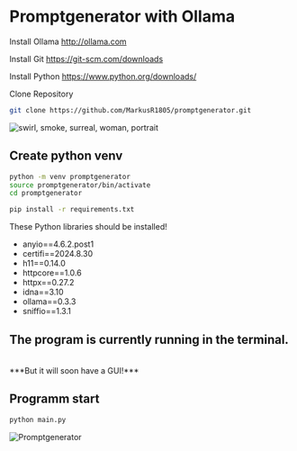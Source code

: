 <h1>Promptgenerator with Ollama</h1>

Install Ollama
<http://ollama.com>

Install Git
<https://git-scm.com/downloads>

Install Python
<https://www.python.org/downloads/>

Clone Repository
```sh
git clone https://github.com/MarkusR1805/promptgenerator.git
```

<img src="https://image.civitai.com/xG1nkqKTMzGDvpLrqFT7WA/c5769d49-f39a-4b84-9d27-b20ee9e625ba/original=true,quality=90/2024-10-26-163521.jpeg" alt="swirl, smoke, surreal, woman, portrait" title="Promptgenerator"/>

<h2>Create python venv</h2>

```sh
python -m venv promptgenerator
source promptgenerator/bin/activate
cd promptgenerator
```

```sh
pip install -r requirements.txt
```
These Python libraries should be installed!
- anyio==4.6.2.post1
- certifi==2024.8.30
- h11==0.14.0
- httpcore==1.0.6
- httpx==0.27.2
- idna==3.10
- ollama==0.3.3
- sniffio==1.3.1

<h2>The program is currently running in the terminal.</h2><br>
***But it will soon have a GUI!***

<h2>Programm start</h2>

```sh
python main.py
```

![Promptgenerator](https://image.civitai.com/xG1nkqKTMzGDvpLrqFT7WA/26f2122f-6738-45e1-bcf9-0e62f281622c/original=true,quality=90/36686347.jpeg)